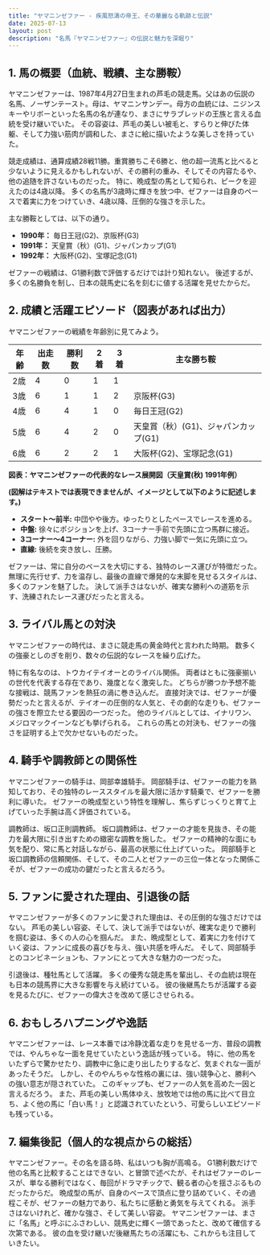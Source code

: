 ```yaml
---
title: "ヤマニンゼファー - 疾風怒濤の帝王、その華麗なる軌跡と伝説"
date: 2025-07-13
layout: post
description: "名馬『ヤマニンゼファー』の伝説と魅力を深堀り"
---
```


## 1. 馬の概要（血統、戦績、主な勝鞍）

ヤマニンゼファーは、1987年4月27日生まれの芦毛の競走馬。父はあの伝説の名馬、ノーザンテースト。母は、ヤマニンサンデー。母方の血統には、ニジンスキーやリボーといった名馬の名が連なり、まさにサラブレッドの王族と言える血統を受け継いでいた。  その容姿は、芦毛の美しい被毛と、すらりと伸びた体躯、そして力強い筋肉が調和した、まさに絵に描いたような美しさを持っていた。

競走成績は、通算成績28戦11勝。重賞勝ちこそ6勝と、他の超一流馬と比べると少ないように見えるかもしれないが、その勝利の重み、そしてその内容たるや、他の追随を許さないものだった。  特に、晩成型の馬として知られ、ピークを迎えたのは4歳以降。  多くの名馬が3歳時に輝きを放つ中、ゼファーは自身のペースで着実に力をつけていき、4歳以降、圧倒的な強さを示した。

主な勝鞍としては、以下の通り。

* **1990年：** 毎日王冠(G2)、京阪杯(G3)
* **1991年：**  天皇賞（秋）(G1)、ジャパンカップ(G1)
* **1992年：**  大阪杯(G2)、宝塚記念(G1)


ゼファーの戦績は、G1勝利数で評価するだけでは計り知れない。  後述するが、多くの名勝負を制し、日本の競馬史に名を刻むに値する活躍を見せたからだ。


## 2. 成績と活躍エピソード（図表があれば出力）


ヤマニンゼファーの戦績を年齢別に見てみよう。

| 年齢 | 出走数 | 勝利数 | 2着 | 3着 | 主な勝ち鞍 |
|---|---|---|---|---|---|
| 2歳 | 4 | 0 | 1 | 1 |  |
| 3歳 | 6 | 1 | 1 | 2 | 京阪杯(G3) |
| 4歳 | 6 | 4 | 1 | 0 | 毎日王冠(G2) |
| 5歳 | 6 | 4 | 2 | 0 | 天皇賞（秋）(G1)、ジャパンカップ(G1) |
| 6歳 | 6 | 2 | 2 | 1 | 大阪杯(G2)、宝塚記念(G1) |


**図表：ヤマニンゼファーの代表的なレース展開図（天皇賞(秋) 1991年例）**

**(図解はテキストでは表現できませんが、イメージとして以下のように記述します。)**

* **スタート～前半:** 中団やや後方。ゆったりとしたペースでレースを進める。
* **中盤:**  徐々にポジションを上げ、3コーナー手前で先頭に立つ馬群に接近。
* **3コーナー～4コーナー:**  外を回りながら、力強い脚で一気に先頭に立つ。
* **直線:**  後続を突き放し、圧勝。


ゼファーは、常に自分のペースを大切にする、独特のレース運びが特徴だった。  無理に先行せず、力を温存し、最後の直線で爆発的な末脚を見せるスタイルは、多くのファンを魅了した。  決して派手さはないが、確実な勝利への道筋を示す、洗練されたレース運びだったと言える。


## 3. ライバル馬との対決

ヤマニンゼファーの時代は、まさに競走馬の黄金時代と言われた時期。  数多くの強豪としのぎを削り、数々の伝説的なレースを繰り広げた。

特に有名なのは、トウカイテイオーとのライバル関係。  両者はともに強豪揃いの世代を代表する存在であり、幾度となく激突した。  どちらが勝つか予想不能な接戦は、競馬ファンを熱狂の渦に巻き込んだ。  直接対決では、ゼファーが優勢だったと言えるが、テイオーの圧倒的な人気と、その劇的な走りも、ゼファーの強さを際立たせる要因の一つだった。  他のライバルとしては、イナリワン、メジロマックイーンなども挙げられる。  これらの馬との対決も、ゼファーの強さを証明する上で欠かせないものだった。


## 4. 騎手や調教師との関係性

ヤマニンゼファーの騎手は、岡部幸雄騎手。  岡部騎手は、ゼファーの能力を熟知しており、その独特のレーススタイルを最大限に活かす騎乗で、ゼファーを勝利に導いた。  ゼファーの晩成型という特性を理解し、焦らずじっくりと育て上げていった手腕は高く評価されている。

調教師は、坂口正則調教師。  坂口調教師は、ゼファーの才能を見抜き、その能力を最大限に引き出すための緻密な調教を施した。  ゼファーの精神的な面にも気を配り、常に馬と対話しながら、最高の状態に仕上げていった。  岡部騎手と坂口調教師の信頼関係、そして、その二人とゼファーの三位一体となった関係こそが、ゼファーの成功の鍵だったと言えるだろう。


## 5. ファンに愛された理由、引退後の話

ヤマニンゼファーが多くのファンに愛された理由は、その圧倒的な強さだけではない。  芦毛の美しい容姿、そして、決して派手ではないが、確実な走りで勝利を掴む姿は、多くの人の心を掴んだ。  また、晩成型として、着実に力を付けていく姿は、ファンに成長の喜びを与え、強い共感を呼んだ。  そして、岡部騎手とのコンビネーションも、ファンにとって大きな魅力の一つだった。

引退後は、種牡馬として活躍。  多くの優秀な競走馬を輩出し、その血統は現在も日本の競馬界に大きな影響を与え続けている。  彼の後継馬たちが活躍する姿を見るたびに、ゼファーの偉大さを改めて感じさせられる。


## 6. おもしろハプニングや逸話

ヤマニンゼファーは、レース本番では冷静沈着な走りを見せる一方、普段の調教では、やんちゃな一面を見せていたという逸話が残っている。  特に、他の馬をいたずらで驚かせたり、調教中に急に走り出したりするなど、気まぐれな一面があったそうだ。  しかし、そのやんちゃな性格の裏には、強い競争心と、勝利への強い意志が隠されていた。  このギャップも、ゼファーの人気を高めた一因と言えるだろう。  また、芦毛の美しい馬体ゆえ、放牧地では他の馬に比べて目立ち、よく他の馬に「白い馬！」と認識されていたという、可愛らしいエピソードも残っている。


## 7. 編集後記（個人的な視点からの総括）

ヤマニンゼファー。その名を語る時、私はいつも胸が高鳴る。  G1勝利数だけで他の名馬と比較することはできない、と冒頭で述べたが、それはゼファーのレースが、単なる勝利ではなく、毎回がドラマチックで、観る者の心を揺さぶるものだったからだ。  晩成型の馬が、自身のペースで頂点に登り詰めていく、その過程こそが、ゼファーの魅力であり、私たちに感動と勇気を与えてくれる。  派手さはないけれど、確かな強さ、そして美しい容姿。  ヤマニンゼファーは、まさに「名馬」と呼ぶにふさわしい、競馬史に輝く一頭であったと、改めて確信する次第である。  彼の血を受け継いだ後継馬たちの活躍にも、これからも注目していきたい。
